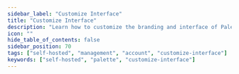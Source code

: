```yaml
---
sidebar_label: "Customize Interface"
title: "Customize Interface"
description: "Learn how to customize the branding and interface of Palette "
icon: ""
hide_table_of_contents: false
sidebar_position: 70
tags: ["self-hosted", "management", "account", "customize-interface"]
keywords: ["self-hosted", "palette", "customize-interface"]
---
```


<PartialsComponent
  category="self-hosted"
  name="customize-interface"
  edition="Palette"
  reference="Palette"
  version="dedicated SaaS and self-hosted Palette"
  andor="dedicated SaaS or self-hosted Palette"
/>
